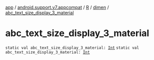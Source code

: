 [app](../../../index.md) / [android.support.v7.appcompat](../../index.md) / [R](../index.md) / [dimen](index.md) / [abc_text_size_display_3_material](./abc_text_size_display_3_material.md)

# abc_text_size_display_3_material

`static val abc_text_size_display_3_material: `[`Int`](https://kotlinlang.org/api/latest/jvm/stdlib/kotlin/-int/index.html)
`static val abc_text_size_display_3_material: `[`Int`](https://kotlinlang.org/api/latest/jvm/stdlib/kotlin/-int/index.html)